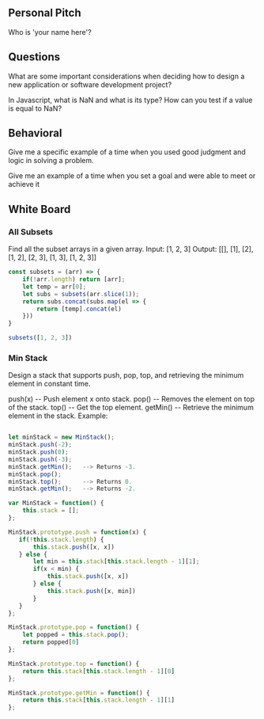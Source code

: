 ## Personal Pitch

Who is 'your name here'?

## Questions

What are some important considerations when deciding how to design a new application or software development project?

In Javascript, what is NaN and what is its type? How can you test if a value is equal to NaN?


## Behavioral

Give me a specific example of a time when you used good judgment and logic in solving a problem.

Give me an example of a time when you set a goal and were able to meet or achieve it

## White Board

### All Subsets
Find all the subset arrays in a given array.
Input:
[1, 2, 3]
Output:
[[], [1], [2], [1, 2], [2, 3], [1, 3], [1, 2, 3]]

```js
const subsets = (arr) => {
	if(!arr.length) return [arr];
	let temp = arr[0];
	let subs = subsets(arr.slice(1));
	return subs.concat(subs.map(el => {
		return [temp].concat(el)
	}))
}

subsets([1, 2, 3])

```

### Min Stack

Design a stack that supports push, pop, top, and retrieving the minimum element in constant time.

push(x) -- Push element x onto stack.
pop() -- Removes the element on top of the stack.
top() -- Get the top element.
getMin() -- Retrieve the minimum element in the stack.
Example:

```js

let minStack = new MinStack();
minStack.push(-2);
minStack.push(0);
minStack.push(-3);
minStack.getMin();   --> Returns -3.
minStack.pop();
minStack.top();      --> Returns 0.
minStack.getMin();   --> Returns -2.

```

```js
var MinStack = function() {
    this.stack = [];
};

MinStack.prototype.push = function(x) {
   if(!this.stack.length) {
       this.stack.push([x, x])
   } else {
       let min = this.stack[this.stack.length - 1][1];
       if(x < min) {
           this.stack.push([x, x])
       } else {
           this.stack.push([x, min])
       }
   }
};

MinStack.prototype.pop = function() {
    let popped = this.stack.pop();
    return popped[0]
};

MinStack.prototype.top = function() {
    return this.stack[this.stack.length - 1][0]
};

MinStack.prototype.getMin = function() {
    return this.stack[this.stack.length - 1][1]
};


```
